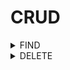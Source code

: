 # CRUD



<details>

<summary>FIND</summary>

**When retrieves a Instructor, InstructorDetail also retried.**

{% code title="AppDAOImpl.java" lineNumbers="true" %}
```java
    @Override
    public Instructor findInstructorById(int id) {
        return entityManager.find(Instructor.class, id);
    }
```
{% endcode %}

</details>

<details>

<summary>DELETE</summary>

When delete a Instructor, InstructorDetail also being deleted

{% code title="AppDAOImpl.java" lineNumbers="true" %}
```java
    @Override
    @Transactional
    public void deleteInstructorById(int id) {
        Instructor instructor = findInstructorById(id);
        entityManager.remove(instructor);
    }
```
{% endcode %}

</details>
